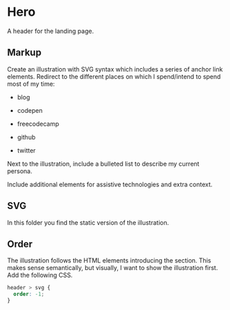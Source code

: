 # Hero

A header for the landing page.

## Markup

Create an illustration with SVG syntax which includes a series of anchor link elements. Redirect to the different places on which I spend/intend to spend most of my time:

- blog <!-- hopefully soon -->

- codepen

- freecodecamp

- github

- twitter

Next to the illustration, include a bulleted list to describe my current persona.

Include additional elements for assistive technologies and extra context.

## SVG

In this folder you find the static version of the illustration.

## Order

The illustration follows the HTML elements introducing the section. This makes sense semantically, but visually, I want to show the illustration first. Add the following CSS.

```css
header > svg {
  order: -1;
}
```
